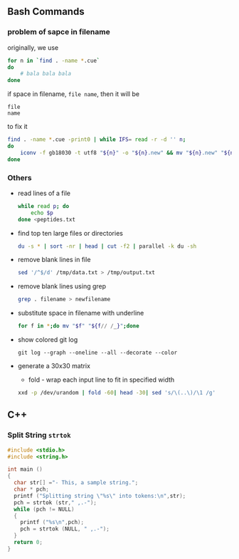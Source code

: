 

## Bash Commands

### problem of sapce in filename

originally, we use

```bash
for n in `find . -name *.cue`
do
	# bala bala bala
done
```

if space in filename, `file name`, then it will be

```
file
name
```

to fix it

```bash
find . -name *.cue -print0 | while IFS= read -r -d '' n;
do
	iconv -f gb18030 -t utf8 "${n}" -o "${n}.new" && mv "${n}.new" "${n}"
done
```

### Others
- read lines of a file

	```bash
	while read p; do
		echo $p
	done <peptides.txt
	```

- find top ten large files or directories 

	```bash
	du -s * | sort -nr | head | cut -f2 | parallel -k du -sh 
	```

- remove blank lines in file

	```bash
	sed '/^$/d' /tmp/data.txt > /tmp/output.txt 
	```
- remove blank lines using grep

	```bash
	grep . filename > newfilename	
	```

- substitute space in filename with underline

	```bash
	for f in *;do mv "$f" "${f// /_}";done
	```

- show colored git log

	```git
	git log --graph --oneline --all --decorate --color
	```
- generate a 30x30 matrix
	- fold - wrap each input line to fit in specified width

	```bash
	xxd -p /dev/urandom | fold -60| head -30| sed 's/\(..\)/\1 /g'
	```


## C++
### Split String `strtok`

```C++
#include <stdio.h>
#include <string.h>

int main ()
{
  char str[] ="- This, a sample string.";
  char * pch;
  printf ("Splitting string \"%s\" into tokens:\n",str);
  pch = strtok (str," ,.-");
  while (pch != NULL)
  {
    printf ("%s\n",pch);
    pch = strtok (NULL, " ,.-");
  }
  return 0;
}
```

